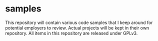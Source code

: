 samples
=======
This repository will contain various code samples that I keep around for potential employers to review.  Actual projects will be kept in their own repository.  All items in this repository are released under GPLv3.  
